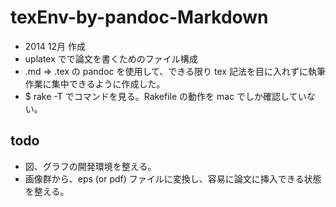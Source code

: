 texEnv-by-pandoc-Markdown
=========================

+ 2014 12月 作成
+ uplatex でで論文を書くためのファイル構成
+ .md => .tex の pandoc を使用して、できる限り tex 記法を目に入れずに執筆作業に集中できるように作成した。
+ $ rake -T でコマンドを見る。Rakefile の動作を mac でしか確認していない。


todo
----------------
+ 図、グラフの開発環境を整える。
+ 画像群から、eps (or pdf) ファイルに変換し、容易に論文に挿入できる状態を整える。
